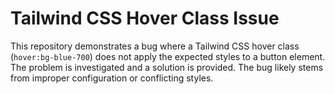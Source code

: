 # Tailwind CSS Hover Class Issue

This repository demonstrates a bug where a Tailwind CSS hover class (`hover:bg-blue-700`) does not apply the expected styles to a button element. The problem is investigated and a solution is provided.  The bug likely stems from improper configuration or conflicting styles.